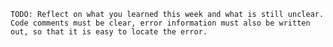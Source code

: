     TODO: Reflect on what you learned this week and what is still unclear.
    Code comments must be clear, error information must also be written out, so that it is easy to locate the error.
